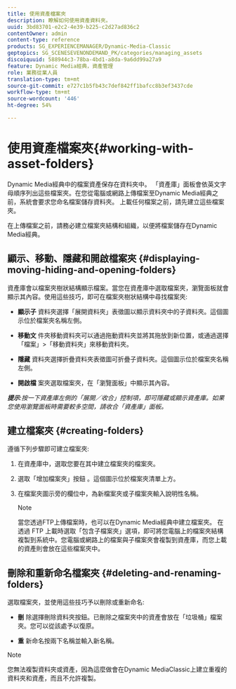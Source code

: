 ```yaml
---
title: 使用資產檔案夾
description: 瞭解如何使用資產資料夾。
uuid: 3bd83701-e2c2-4e39-b225-c2d27ad836c2
contentOwner: admin
content-type: reference
products: SG_EXPERIENCEMANAGER/Dynamic-Media-Classic
geptopics: SG_SCENESEVENONDEMAND_PK/categories/managing_assets
discoiquuid: 588944c3-78ba-4bd1-a8da-9a6dd99a27a9
feature: Dynamic Media經典，資產管理
role: 業務從業人員
translation-type: tm+mt
source-git-commit: e727c1b5fb43c7def842ff1bafcc8b3ef3437cde
workflow-type: tm+mt
source-wordcount: '446'
ht-degree: 54%

---
```



# 使用資產檔案夾{#working-with-asset-folders}

Dynamic Media經典中的檔案資產保存在資料夾中。 「資產庫」面板會依英文字母順序列出這些檔案夾。在您從電腦或網路上傳檔案至Dynamic Media經典之前，系統會要求您命名檔案儲存資料夾。 上載任何檔案之前，請先建立這些檔案夾。

在上傳檔案之前，請務必建立檔案夾結構和組織，以便將檔案儲存在Dynamic Media經典。

## 顯示、移動、隱藏和開啟檔案夾 {#displaying-moving-hiding-and-opening-folders}

資產庫會以檔案夾樹狀結構顯示檔案。當您在資產庫中選取檔案夾，瀏覽面板就會顯示其內容。使用這些技巧，即可在檔案夾樹狀結構中尋找檔案夾:

* **顯示子**
資料夾選擇「展開資料夾」表徵圖以顯示資料夾中的子資料夾。這個圖示位於檔案夾名稱左側。

* **移動文**
件夾移動資料夾可以通過拖動資料夾並將其拖放到新位置，或通過選擇「檔案」>「移動資料夾」來移動資料夾。

* **隱藏**
資料夾選擇折疊資料夾表徵圖可折疊子資料夾。這個圖示位於檔案夾名稱左側。

* **開啟檔**
案夾選取檔案夾，在「瀏覽面板」中顯示其內容。

***提示&#x200B;**:按一下資產庫左側的「展開／收合」控制項，即可隱藏或顯示資產庫。如果您使用瀏覽面板時需要較多空間，請收合「資產庫」面板。*

## 建立檔案夾 {#creating-folders}

遵循下列步驟即可建立檔案夾:

1. 在資產庫中，選取您要在其中建立檔案夾的檔案夾。
1. 選取「增加檔案夾」按鈕 。這個圖示位於檔案夾清單上方。
1. 在檔案夾圖示旁的欄位中，為新檔案夾或子檔案夾輸入說明性名稱。

   >[!NOTE]
   >
   >當您透過FTP上傳檔案時，也可以在Dynamic Media經典中建立檔案夾。 在透過 FTP 上載時選取「包含子檔案夾」選項，即可將您電腦上的檔案夾結構複製到系統中。您電腦或網路上的檔案與子檔案夾會複製到資產庫，而您上載的資產則會放在這些檔案夾中。

## 刪除和重新命名檔案夾 {#deleting-and-renaming-folders}

選取檔案夾，並使用這些技巧予以刪除或重新命名:

* **刪**
除選擇刪除資料夾按鈕。已刪除之檔案夾中的資產會放在「垃圾桶」檔案夾。您可以從該處予以復原。

* **重**
新命名按兩下名稱並輸入新名稱。

>[!NOTE]
>
>您無法複製資料夾或資產，因為這麼做會在Dynamic MediaClassic上建立重複的資料夾和資產，而且不允許複製。
